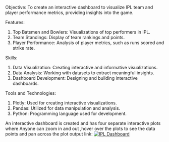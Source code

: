Objective: 
To create an interactive dashboard to visualize IPL team and player performance metrics, providing insights into the game.

Features:
1. Top Batsmen and Bowlers: Visualizations of top performers in IPL.
2. Team Standings: Display of team rankings and points.
3. Player Performance: Analysis of player metrics, such as runs scored and strike rate.

Skills:
1. Data Visualization: Creating interactive and informative visualizations.
2. Data Analysis: Working with datasets to extract meaningful insights.
3. Dashboard Development: Designing and building interactive dashboards.

Tools and Technologies:
1. Plotly: Used for creating interactive visualizations.
2. Pandas: Utilized for data manipulation and analysis.
3. Python: Programming language used for development.

An interactive dashboard is created and has four separate interactive plots where 
Anyone can zoom in and out ,hover over the plots to see the data points and pan across the plot
output link:
[![IPL Dashboard](https://drive.google.com/uc?id=1R09bEc5mw49mkKplaaapleUHOWrbgXhl)](https://drive.google.com/file/d/1R09bEc5mw49mkKplaaapleUHOWrbgXhl/view)



